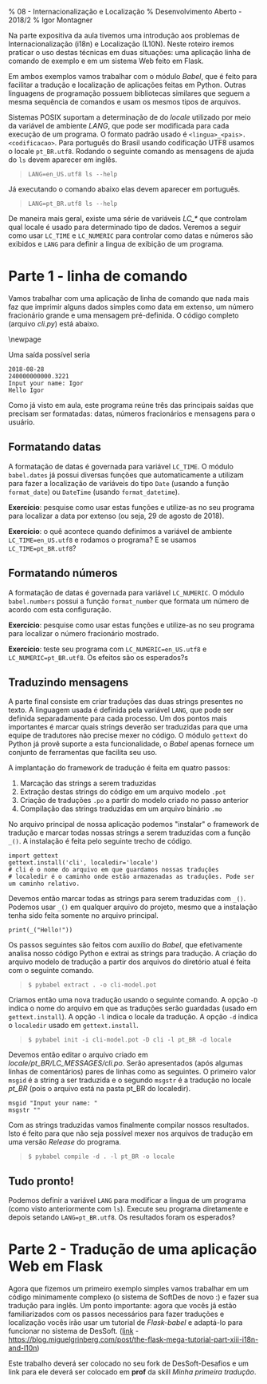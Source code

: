 % 08 - Internacionalização e Localização
% Desenvolvimento Aberto - 2018/2
% Igor Montagner
 
Na parte expositiva da aula tivemos uma introdução aos problemas de Internacionalização (i18n) e Localização (L10N). Neste roteiro iremos praticar o uso destas técnicas em duas situações: uma aplicação linha de comando de exemplo e em um sistema Web feito em Flask.

Em ambos exemplos vamos trabalhar com o módulo *Babel*, que é feito para facilitar a tradução e localização de aplicações feitas em Python. Outras linguagens de programação possuem bibliotecas similares que seguem a mesma sequência de comandos e usam os mesmos tipos de arquivos. 

Sistemas POSIX suportam a determinação de do *locale* utilizado por meio da variável de ambiente *LANG*, que pode ser modificada para cada execução de um programa. O formato padrão usado é `<lingua>_<pais>.<codificacao>`. Para português do Brasil usando codificação UTF8 usamos o locale `pt_BR.utf8`. Rodando o seguinte comando as mensagens de ajuda do `ls` devem aparecer em inglês.

> `LANG=en_US.utf8 ls --help`

Já executando o comando abaixo elas devem aparecer em português.

> `LANG=pt_BR.utf8 ls --help`
 
 
De maneira mais geral, existe uma série de variáveis *LC_\** que controlam qual locale é usado para determinado tipo de dados. Veremos a seguir como usar `LC_TIME` e `LC_NUMERIC` para controlar como datas e números são exibidos e `LANG` para definir a lingua de exibição de um programa. 

# Parte 1 - linha de comando 

Vamos trabalhar com uma aplicação de linha de comando que nada mais faz que imprimir alguns dados simples como data em extenso, um número fracionário grande e uma mensagem pré-definida. O código completo (arquivo *cli.py*) está abaixo.

\newpage

<div class="include code" id="cli.py" language="py"></div>

Uma saída possível seria

    2018-08-28
    240000000000.3221
    Input your name: Igor
    Hello Igor

Como já visto em aula, este programa reúne três das principais saídas que precisam ser formatadas: datas, números fracionários e mensagens para o usuário.
    
## Formatando datas

A formatação de datas é governada para variável `LC_TIME`. O módulo `babel.dates` já possui diversas funções que automaticamente a utilizam para fazer a localização de variáveis do tipo `Date` (usando a função `format_date`) ou `DateTime` (usando `format_datetime`). 

**Exercício**: pesquise como usar estas funções e utilize-as no seu programa para localizar a data por extenso (ou seja, 29 de agosto de 2018).

**Exercício**: o quê acontece quando definimos a variável de ambiente `LC_TIME=en_US.utf8` e rodamos o programa? E se usamos `LC_TIME=pt_BR.utf8`?

## Formatando números

A formatação de datas é governada para variável `LC_NUMERIC`. O módulo `babel.numbers` possui a função `format_number` que formata um número de acordo com esta configuração.

**Exercício**: pesquise como usar estas funções e utilize-as no seu programa para localizar o número fracionário mostrado.

**Exercício**: teste seu programa com `LC_NUMERIC=en_US.utf8` e `LC_NUMERIC=pt_BR.utf8`. Os efeitos são os esperados?s

## Traduzindo mensagens

A parte final consiste em criar traduções das duas strings presentes no texto. A linguagem usada é definida pela variável `LANG`, que pode ser definida separadamente para cada processo. Um dos pontos mais importantes é marcar quais strings deverão ser traduzidas para que uma equipe de tradutores não precise mexer no código. O módulo `gettext` do Python já provê suporte a esta funcionalidade, o *Babel* apenas fornece um conjunto de ferramentas que facilita seu uso. 

A implantação do framework de tradução é feita em quatro passos:

1. Marcação das strings a serem traduzidas
1. Extração destas strings do código em um arquivo modelo `.pot`
1. Criação de traduções `.po` a partir do modelo criado no passo anterior
1. Compilação das strings traduzidas em um arquivo binário `.mo` 

No arquivo principal de nossa aplicação podemos "instalar" o framework de tradução e marcar todas nossas strings a serem traduzidas com a função `_()`. A instalação é feita pelo seguinte trecho de código.

```{py}
import gettext
gettext.install('cli', localedir='locale') 
# cli é o nome do arquivo em que guardamos nossas traduções
# localedir é o caminho onde estão armazenadas as traduções. Pode ser um caminho relativo. 
```

Devemos então marcar todas as strings para serem traduzidas com `_()`. Podemos usar `_()` em qualquer arquivo do projeto, mesmo que a instalação tenha sido feita somente no arquivo principal.

```{py}
print(_("Hello!"))
```

Os passos seguintes são feitos com auxílio do *Babel*, que efetivamente analisa nosso código Python e extrai as strings para tradução. A criação do arquivo modelo de tradução a partir dos arquivos do diretório atual é feita com o seguinte comando. 

> `$ pybabel extract . -o cli-model.pot`

Criamos então uma nova tradução usando o seguinte comando. A opção `-D` indica o nome do arquivo em que as traduções serão guardadas (usado em `gettext.install`). A opção `-l` indica o locale da tradução. A opção `-d` indica o `localedir` usado em `gettext.install`. 

> `$ pybabel init -i cli-model.pot -D cli -l pt_BR -d locale`

Devemos então editar o arquivo criado em *locale/pt_BR/LC_MESSAGES/cli.po*. Serão apresentados (após algumas linhas de comentários) pares de linhas como as seguintes. O primeiro valor `msgid` é a string a ser traduzida e o segundo `msgstr` é a tradução no locale *pt_BR* (pois o arquivo está na pasta pt_BR do localedir). 

```
msgid "Input your name: "
msgstr ""
```

Com as strings traduzidas vamos finalmente compilar nossos resultados. Isto é feito para que não seja possível mexer nos arquivos de tradução em uma versão *Release* do programa. 

> `$ pybabel compile -d . -l pt_BR -o locale`

## Tudo pronto!

Podemos definir a variável `LANG` para modificar a lingua de um programa (como visto anteriormente com `ls`). Execute seu programa diretamente e depois setando `LANG=pt_BR.utf8`. Os resultados foram os esperados?

# Parte 2 - Tradução de uma aplicação Web em Flask

Agora que fizemos um primeiro exemplo simples vamos trabalhar em um código minimamente complexo (o sistema de SoftDes de novo :) e fazer sua tradução para inglês. Um ponto importante: agora que vocês já estão familiarizados com os passos necessários para fazer traduções e localização vocês irão usar um tutorial de *Flask-babel* e adaptá-lo para funcionar no sistema de DesSoft. ([link](https://blog.miguelgrinberg.com/post/the-flask-mega-tutorial-part-xiii-i18n-and-l10n) - https://blog.miguelgrinberg.com/post/the-flask-mega-tutorial-part-xiii-i18n-and-l10n)

Este trabalho deverá ser colocado no seu fork de DesSoft-Desafios e um link para ele deverá ser colocado em **prof** da skill *Minha primeira tradução*.
